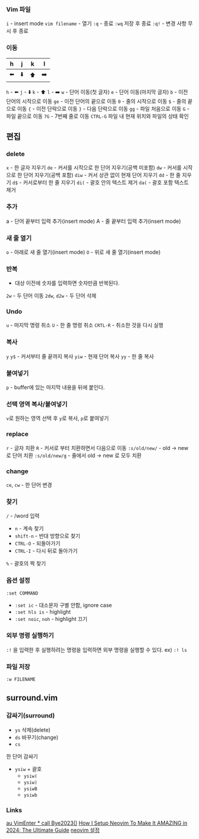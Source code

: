 ### Vim 파일

`i` - insert mode
`vim filename` - 열기
`:q` - 종료
`:wq` 저장 후 종료
`:q!` - 변경 사항 무시 후 종료

### 이동

| h   | j   | k   | l   |
| --- | --- | --- | --- |
| ⬅️  | ⬇️  | ⬆️  | ➡️  |

`h` - ⬅️
`j` - ⬇️
`k` - ⬆️
`l` - ➡️
`w` - 단어 이동(첫 글자)
`e` - 단어 이동(마지막 글자)
`b` - 이전 단어의 시작으로 이동
`ge` - 이전 단어의 끝으로 이동
`0` - 줄의 시작으로 이동
`$` - 줄의 끝으로 이동
`{` - 이전 단락으로 이동
`}` - 다음 단락으로 이동
`gg` - 파일 처음으로 이동
`G` - 파일 끝으로 이동
`7G` - 7번째 줄로 이동
`CTRL-G` 파일 내 현재 위치와 파일의 상태 확인

## 편집

### delete

`x` - 한 글자 지우기
`de` - 커서를 시작으로 한 단어 지우기(공백 미포함)
`dw` - 커서를 시작으로 한 단어 지우기(공백 포함)
`diw` - 커서 상관 없이 현재 단어 지우기
`dd` - 한 줄 지우기
`d$` - 커서로부터 한 줄 지우기
`di(` - 괄호 안의 텍스트 제거
`da(` - 괄호 포함 텍스트 제거

### 추가

a - 단어 끝부터 입력 추가(insert mode)
A - 줄 끝부터 입력 추가(insert mode)

### 새 줄 열기

`o` - 아래로 새 줄 열기(insert mode)
`O` - 위로 새 줄 열기(insert mode)

### 반복

- 대상 이전에 숫자를 입력하면 숫자만큼 반복된다.

`2w` - 두 단어 이동
`2dw`, `d2w` - 두 단어 삭제

### Undo

`u` - 마지막 명령 취소
`U` - 한 줄 명령 취소
`CRTL-R` - 취소한 것을 다시 실행

### 복사

`y`
`y$` - 커서부터 줄 끝까지 복사
`yiw` - 현재 단어 복사
`yy` - 한 줄 복사

### 붙여넣기

`p` - buffer에 있는 마지막 내용을 뒤에 붙인다.

### 선택 영역 복사/붙여넣기

`v`로 원하는 영역 선택 후 `y`로 복사, `p`로 붙여넣기

### replace

`r` - 글자 치환
`R` - 커서로 부터 치환하면서 다음으로 이동
`:s/old/new/` - old -> new 로 단어 치환
`:s/old/new/g` - 줄에서 old -> new 로 모두 치환

### change

`ce`, `cw` - 한 단어 변경

### 찾기

`/` - /word 입력
- `n` - 계속 찾기
- `shift-n` - 반대 방향으로 찾기
- `CTRL-O` - 되돌아가기
- `CTRL-I` - 다시 뒤로 돌아가기

`%` - 괄호의 짝 찾기

### 옵션 설정

`:set COMMAND`
- `:set ic` - 대소문자 구별 안함, ignore case
- `:set hls is` - highlight
- `:set noic`, `noh` - highlight 끄기

### 외부 명령 실행하기

`:!` 을 입력한 후 실행하려는 명령을 입력하면 외부 명령을 실행할 수 있다.
ex) `:! ls`


### 파일 저장

`:w FILENAME`

## surround.vim

### 감싸기(surround)

- `ys`
삭제(delete)
- `ds`
바꾸기(change)
- `cs`

한 단어 감싸기
- `ysiw` + 괄호
	- `ysiw(`
	- `ysiw)`
	- `ysiwB`
	- `ysiwb`

### Links

[au VimEnter * call Bye2023()](https://au-vimenter.github.io/post/2023-12-23-au-vimenter/)
[How I Setup Neovim To Make It AMAZING in 2024: The Ultimate Guide](https://www.youtube.com/watch?v=6pAG3BHurdM)
[neovim 설정](https://www.youtube.com/watch?v=u6S71cpMfw8)